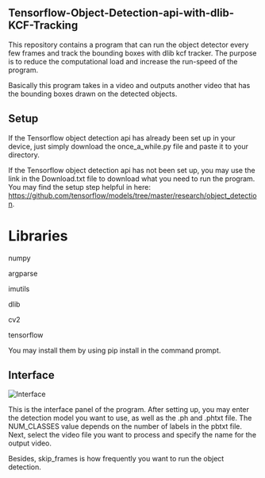 ## Tensorflow-Object-Detection-api-with-dlib-KCF-Tracking
This repository contains a program that can run the object detector every few frames and track the bounding boxes with dlib kcf tracker. The purpose is to reduce the computational load and increase the run-speed of the program. 

Basically this program takes in a video and outputs another video that has the bounding boxes drawn on the detected objects. 

## Setup
If the Tensorflow object detection api has already been set up in your device, just simply download the once_a_while.py file and paste it to your directory.

If the Tensorflow object detection api has not been set up, you may use the link in the Download.txt file to download what you need to run the program. You may find the setup step helpful in here: https://github.com/tensorflow/models/tree/master/research/object_detection.

# Libraries
numpy

argparse

imutils

dlib

cv2

tensorflow

You may install them by using pip install in the command prompt.

## Interface
![Interface](https://user-images.githubusercontent.com/46501711/56524595-b3667400-6517-11e9-8de3-caabcd0423a9.JPG)

This is the interface panel of the program. After setting up, you may enter the detection model you want to use, as well as the .ph and .phtxt file. The NUM_CLASSES value depends on the number of labels in the pbtxt file. Next, select the video file you want to process and specify the name for the output video. 

Besides, skip_frames is how frequently you want to run the object detection. 
